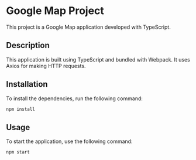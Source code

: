 # Google Map Project

This project is a Google Map application developed with TypeScript.

## Description

This application is built using TypeScript and bundled with Webpack. It uses Axios for making HTTP requests.

## Installation

To install the dependencies, run the following command:

```bash
npm install
```

## Usage
To start the application, use the following command:
```bash
npm start
```
